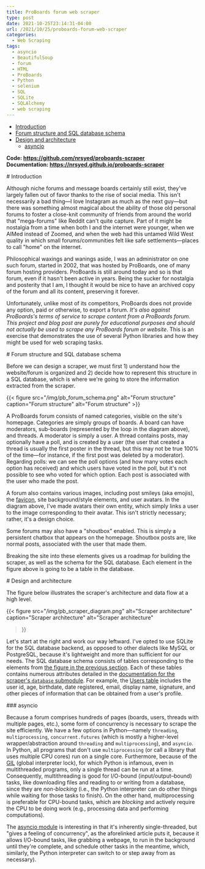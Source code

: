 ```yaml
---
title: ProBoards forum web scraper
type: post
date: 2021-10-25T23:14:31-04:00
url: /2021/10/25/proboards-forum-web-scraper
categories:
  - Web Scraping
tags:
  - asyncio
  - BeautifulSoup
  - forum
  - HTML
  - ProBoards
  - Python
  - selenium
  - SQL
  - SQLite
  - SQLAlchemy
  - web scraping
---
```


* [Introduction](#introduction)
* [Forum structure and SQL database schema](#database)
* [Design and architecture](#design)
  * [asyncio](#asyncio)

**Code: https://github.com/nrsyed/proboards-scraper** <br>
**Documentation: https://nrsyed.github.io/proboards-scraper** 

<span id="introduction" />
# Introduction

Although niche forums and message boards certainly still exist, they've
largely fallen out of favor thanks to the rise of social media. This isn't
necessarily a bad thing&mdash;I love Instagram as much as the next
guy&mdash;but there was something almost magical about the ability of those
old personal forums to foster a close-knit community of friends from around
the world that "mega-forums" like Reddit can't quite capture. Part of it might
be nostalgia from a time when both I and the internet were younger, when we
AIMed instead of Zoomed, and when the web had this untamed Wild West
quality in which small forums/communities felt like safe
settlements&mdash;places to call "home" on the internet.

Philosophical waxings and wanings aside, I was an administrator on one such
forum, started in 2002, that was hosted by ProBoards, one of many forum hosting
providers. ProBoards is still around today and so is that forum, even
if it hasn't been active in years. Being the sucker for nostalgia and posterity
that I am, I thought it would be nice to have an archived copy of the forum
and all its content, preserving it forever.

Unfortunately, unlike most of its competitors, ProBoards does not provide any
option, paid or otherwise, to export a forum. *It's also against ProBoards's
terms of service to scrape content from a ProBoards forum. This project and
blog post are purely for educational purposes and should not actually be used
to scrape any ProBoards forum or website*. This is an exercise that
demonstrates the use of several Python libraries and how they might be used
for web scraping tasks.


<span id="database" />
# Forum structure and SQL database schema

Before we can design a scraper, we must first 1) understand how the
website/forum is organized and 2) decide how to represent this structure
in a SQL database, which is where we're going to store the information
extracted from the scraper.

<span id="pb_forum_schema" />
{{< figure
  src="/img/pb_forum_schema.png" alt="Forum structure"
  caption="Forum structure"
  alt="Forum structure"
>}}

A ProBoards forum consists of named categories, visible on the site's homepage.
Categories are simply groups of boards. A board can have moderators,
sub-boards (represented by the loop in the diagram above), and threads. A
moderator is simply a user. A thread contains posts, may optionally have a
poll, and is created by a user (the user that created a thread is usually
the first poster in the thread, but this may not be true 100% of the
time&mdash;for instance, if the first post was deleted by a moderator).
Regarding polls: we can see the poll options (and how many votes each option
has received) and which users have voted in the poll, but it's not possible to
see who voted for which option. Each post is associated with the user who made
the post.

A forum also contains various images, including post smileys (aka emojis),
the [favicon][3], site background/style elements, and user avatars. In the
diagram above, I've made avatars their own entity, which simply links a user to
the image corresponding to their avatar. This isn't strictly necessary;
rather, it's a design choice.

Some forums may also have a "shoutbox" enabled. This is simply a persistent
chatbox that appears on the homepage. Shoutbox posts are, like normal posts,
associated with the user that made them.

Breaking the site into these elements gives us a roadmap for building the
scraper, as well as the schema for the SQL database. Each element in the
figure above is going to be a table in the database.

<span id="design" />
# Design and architecture

The figure below illustrates the scraper's architecture and data flow at a
high level.

{{< figure
  src="/img/pb_scraper_diagram.png" alt="Scraper architecture"
  caption="Scraper architecture"
  alt="Scraper architecture"
>}}

Let's start at the right and work our way leftward. I've opted to use SQLite
for the SQL database backend, as opposed to other dialects like MySQL or
PostgreSQL, because it's lightweight and more than sufficient for our needs.
The SQL database schema consists of tables corresponding to the elements
from [the figure in the previous section](#pb_forum_schema). Each of these
tables contains numerous attributes detailed in the
[documentation for the scraper's `database` submodule][4]. For example,
the [Users table][5] includes the user id, age, birthdate, date registered,
email, display name, signature, and other pieces of information that can
be obtained from a user's profile.


<span id="asyncio" />
### asyncio

Because a forum comprises hundreds of pages (boards, users, threads with
multiple pages, etc.), some form of concurrency is necessary to scrape the
site efficiently. We have a few options in Python&mdash;namely `threading`,
`multiprocessing`, `concurrent.futures` (which is mostly a higher-level
wrapper/abstraction around `threading` and `multiprocessing`), and `asyncio`.
In Python, all programs that don't use `multiprocessing` (or call a library
that uses multiple CPU cores) run on a single core. Furthermore, because of the
[GIL][2] (global interpreter lock), for which Python is infamous, even in
multithreaded programs, only a single thread can be run at a time.
Consequently, multithreading is good for I/O-bound (input/output&ndash;bound)
tasks, like downloading files and reading to or writing from a database,
since they are *non-blocking* (i.e., the Python interpreter can do other
things while waiting for those tasks to finish). On the other hand,
multiprocessing is preferable for CPU-bound tasks, which are *blocking* and
actively require the CPU to be doing work (e.g., processing data and
performing computations).

The [asyncio module][1] is interesting in that it's inherently single-threaded,
but "gives a feeling of concurrency", as the aforelinked article puts it,
because it allows I/O-bound tasks, like grabbing a webpage, to run in the
background until they're complete, and schedule other tasks in the meantime,
which, similarly, the Python interpreter can switch to or step away from as
necessary).


[1]: https://realpython.com/async-io-python/
[2]: https://realpython.com/python-gil/
[3]: https://en.wikipedia.org/wiki/Favicon
[4]: https://nrsyed.github.io/proboards-scraper/html/proboards_scraper.database.html
[5]: https://nrsyed.github.io/proboards-scraper/html/proboards_scraper.database.html#proboards_scraper.database.User
